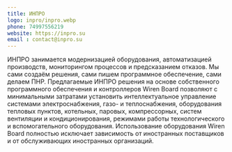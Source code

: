 ```yaml
---
title: ИНПРО
logo: inpro/inpro.webp
phone: 74997556219
website: https://inpro.su
email : contact@inpro.su
---
```


ИНПРО занимается модернизацией оборудования, автоматизацией производств, мониторингом процессов и предсказанием отказов. Мы сами создаём решения, сами пишем программное обеспечение, сами делаем ПНР.
Предлагаемые ИНПРО решения на основе собственного программного обеспечения и контроллеров Wiren Board позволяют с минимальными затратами установить интеллектуальное управление системами электроснабжения, газо- и теплоснабжения, оборудования тепловых пунктов, котельных, паровых, компрессорных, систем вентиляции и кондиционирования, режимами работы технологического и вспомогательного оборудования.
Использование оборудования Wiren Board полностью исключает зависимость от иностранных поставщиков и от обслуживающих иностранных организаций.
